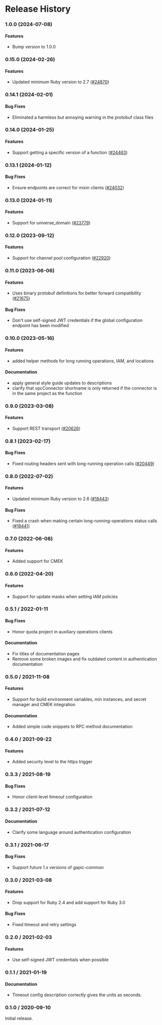 # Release History

### 1.0.0 (2024-07-08)

#### Features

* Bump version to 1.0.0 

### 0.15.0 (2024-02-26)

#### Features

* Updated minimum Ruby version to 2.7 ([#24870](https://github.com/googleapis/google-cloud-ruby/issues/24870)) 

### 0.14.1 (2024-02-01)

#### Bug Fixes

* Eliminated a harmless but annoying warning in the protobuf class files 

### 0.14.0 (2024-01-25)

#### Features

* Support getting a specific version of a function ([#24463](https://github.com/googleapis/google-cloud-ruby/issues/24463)) 

### 0.13.1 (2024-01-12)

#### Bug Fixes

* Ensure endpoints are correct for mixin clients ([#24032](https://github.com/googleapis/google-cloud-ruby/issues/24032)) 

### 0.13.0 (2024-01-11)

#### Features

* Support for universe_domain ([#23779](https://github.com/googleapis/google-cloud-ruby/issues/23779)) 

### 0.12.0 (2023-09-12)

#### Features

* Support for channel pool configuration ([#22920](https://github.com/googleapis/google-cloud-ruby/issues/22920)) 

### 0.11.0 (2023-06-06)

#### Features

* Uses binary protobuf definitions for better forward compatibility ([#21675](https://github.com/googleapis/google-cloud-ruby/issues/21675)) 
#### Bug Fixes

* Don't use self-signed JWT credentials if the global configuration endpoint has been modified 

### 0.10.0 (2023-05-16)

#### Features

* added helper methods for long running operations, IAM, and locations 
#### Documentation

* apply general style guide updates to descriptions 
* clarify that vpcConnector shortname is only returned if the connector is in the same project as the function 

### 0.9.0 (2023-03-08)

#### Features

* Support REST transport ([#20626](https://github.com/googleapis/google-cloud-ruby/issues/20626)) 

### 0.8.1 (2023-02-17)

#### Bug Fixes

* Fixed routing headers sent with long-running operation calls ([#20449](https://github.com/googleapis/google-cloud-ruby/issues/20449)) 

### 0.8.0 (2022-07-02)

#### Features

* Updated minimum Ruby version to 2.6 ([#18443](https://github.com/googleapis/google-cloud-ruby/issues/18443)) 
#### Bug Fixes

* Fixed a crash when making certain long-running-operations status calls ([#18441](https://github.com/googleapis/google-cloud-ruby/issues/18441)) 

### 0.7.0 (2022-06-08)

#### Features

* Added support for CMEK

### 0.6.0 (2022-04-20)

#### Features

* Support for update masks when setting IAM policies

### 0.5.1 / 2022-01-11

#### Bug Fixes

* Honor quota project in auxiliary operations clients

#### Documentation

* Fix titles of documentation pages
* Remove some broken images and fix outdated content in authentication documentation

### 0.5.0 / 2021-11-08

#### Features

* Support for build environment variables, min instances, and secret manager and CMEK integration

#### Documentation

* Added simple code snippets to RPC method documentation

### 0.4.0 / 2021-09-22

#### Features

* Added security level to the https trigger

### 0.3.3 / 2021-08-19

#### Bug Fixes

* Honor client-level timeout configuration

### 0.3.2 / 2021-07-12

#### Documentation

* Clarify some language around authentication configuration

### 0.3.1 / 2021-06-17

#### Bug Fixes

* Support future 1.x versions of gapic-common

### 0.3.0 / 2021-03-08

#### Features

* Drop support for Ruby 2.4 and add support for Ruby 3.0

#### Bug Fixes

* Fixed timeout and retry settings

### 0.2.0 / 2021-02-03

#### Features

* Use self-signed JWT credentials when possible

### 0.1.1 / 2021-01-19

#### Documentation

* Timeout config description correctly gives the units as seconds.

### 0.1.0 / 2020-09-10

Initial release.
